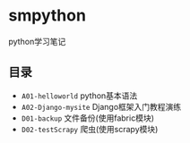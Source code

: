# smpython

python学习笔记

## 目录

- `A01-helloworld` python基本语法
- `A02-Django-mysite` Django框架入门教程演练
- `D01-backup` 文件备份(使用fabric模块)
- `D02-testScrapy` 爬虫(使用scrapy模块)
